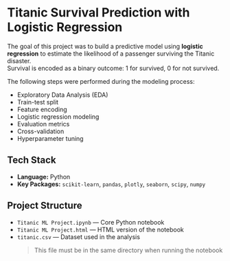 # Titanic Survival Prediction with Logistic Regression

The goal of this project was to build a predictive model using **logistic regression** to estimate the likelihood of a passenger surviving the Titanic disaster.  
Survival is encoded as a binary outcome: 1 for survived, 0 for not survived.

The following steps were performed during the modeling process:
- Exploratory Data Analysis (EDA)
- Train-test split
- Feature encoding
- Logistic regression modeling
- Evaluation metrics
- Cross-validation
- Hyperparameter tuning

## Tech Stack
- **Language:** Python  
- **Key Packages:** `scikit-learn`, `pandas`, `plotly`, `seaborn`, `scipy`, `numpy`

## Project Structure
- `Titanic ML Project.ipynb` — Core Python notebook  
- `Titanic ML Project.html` — HTML version of the notebook  
- `titanic.csv` — Dataset used in the analysis  
  > This file must be in the same directory when running the notebook

